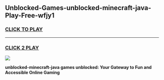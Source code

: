 
## Unblocked-Games-unblocked-minecraft-java-Play-Free-wfjy1
<h3>
<a href="https://premium76.site?title=unblocked-minecraft-java&ref=20M">CLICK TO PLAY</a></h3>
<hr>

<h3>
<a href="https://premium76.site?title=unblocked-minecraft-java&ref=20M">CLICK 2 PLAY</a>
  
</h3>

<a href="https://premium76.site?title=unblocked-minecraft-java&ref=19M"><img src="https://clearcache.store/games.png"></a>


**unblocked-minecraft-java games unblocked: Your Gateway to Fun and Accessible Online Gaming**
